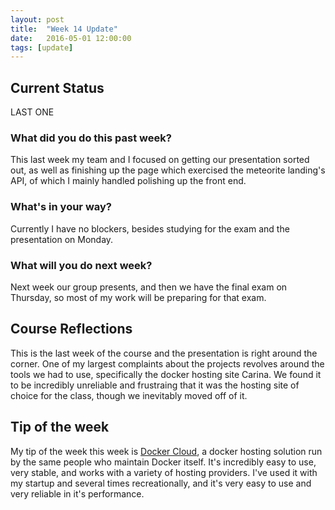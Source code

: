 ```yaml
---
layout: post
title:  "Week 14 Update"
date:   2016-05-01 12:00:00
tags: [update]
---
```


## Current Status ##

LAST ONE

### What did you do this past week? ###

This last week my team and I focused on getting our presentation sorted out, as
well as finishing up the page which exercised the meteorite landing's API, of
which I mainly handled polishing up the front end.

### What's in your way? ###

Currently I have no blockers, besides studying for the exam and the presentation
on Monday.

### What will you do next week? ###

Next week our group presents, and then we have the final exam on Thursday, so
most of my work will be preparing for that exam.

## Course Reflections ##

This is the last week of the course and the presentation is right around the
corner. One of my largest complaints about the projects revolves around the
tools we had to use, specifically the docker hosting site Carina. We found it
to be incredibly unreliable and frustraing that it was the hosting site of
choice for the class, though we inevitably moved off of it.

## Tip of the week ##

My tip of the week this week is [Docker Cloud][docker], a docker hosting
solution run by the same people who maintain Docker itself. It's incredibly
easy to use, very stable, and works with a variety of hosting providers. I've
used it with my startup and several times recreationally, and it's very easy to
use and very reliable in it's performance.

[docker]: http://cloud.docker.com
